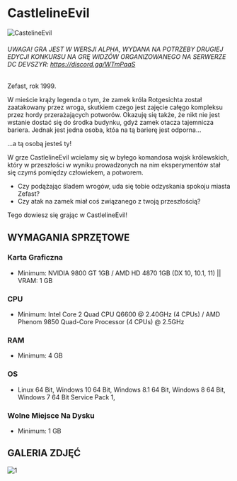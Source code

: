 # CastlelineEvil
 ![CastelineEvil](https://user-images.githubusercontent.com/51244922/139240639-13de6508-12d4-4bcd-b033-f89542b6ba95.png)
 
###### UWAGA! GRA JEST W WERSJI ALPHA, WYDANA NA POTRZEBY DRUGIEJ EDYCJI KONKURSU NA GRĘ WIDZÓW ORGANIZOWANEGO NA SERWERZE DC DEVSZYR: https://discord.gg/WTmPaaS
	
Zefast, rok 1999.

W mieście krąży legenda o tym, że zamek króla Rotgesichta został zaatakowany przez wroga,
skutkiem czego jest zajęcie całęgo kompleksu przez hordy przerażających potworów.
Okazuję się także, że nikt nie jest wstanie dostać się do środka budynku, gdyż
zamek otacza tajemnicza bariera. Jednak jest jedna osoba, któa na tą barierę jest odporna...

...a tą osobą jesteś ty!

W grze CastlelineEvil wcielamy się w byłego komandosa wojsk królewskich, który w przeszłości
w wyniku prowadzonych na nim eksperymentów stał się czymś pomiędzy człowiekem, a potworem.
* Czy podążając śladem wrogów, uda się tobie odzyskania spokoju miasta Zefast?
* Czy atak na zamek miał coś związanego z twoją przeszłością?

Tego dowiesz się grając w CastlelineEvil!

## WYMAGANIA SPRZĘTOWE
### Karta Graficzna
* Minimum: NVIDIA 9800 GT 1GB / AMD HD 4870 1GB (DX 10, 10.1, 11) || VRAM: 1 GB
### CPU
* Minimum: Intel Core 2 Quad CPU Q6600 @ 2.40GHz (4 CPUs) / AMD Phenom 9850 Quad-Core Processor (4 CPUs) @ 2.5GHz
### RAM
* Minimum: 4 GB
### OS
* Linux 64 Bit, Windows 10 64 Bit, Windows 8.1 64 Bit, Windows 8 64 Bit, Windows 7 64 Bit Service Pack 1,
### Wolne Miejsce Na Dysku
* Minimum: 1 GB

## GALERIA ZDJĘĆ
![1](https://user-images.githubusercontent.com/51244922/138364795-c0170fee-6eac-4408-93c8-46e793b44b60.png)

